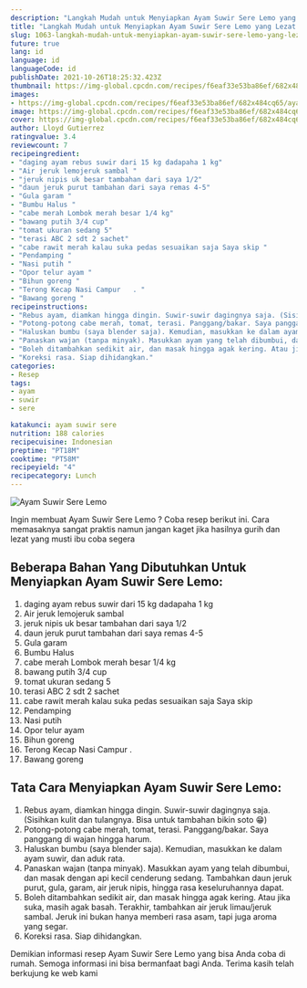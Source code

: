 ```yaml
---
description: "Langkah Mudah untuk Menyiapkan Ayam Suwir Sere Lemo yang Lezat Sekali"
title: "Langkah Mudah untuk Menyiapkan Ayam Suwir Sere Lemo yang Lezat Sekali"
slug: 1063-langkah-mudah-untuk-menyiapkan-ayam-suwir-sere-lemo-yang-lezat-sekali
future: true
lang: id
language: id
languageCode: id
publishDate: 2021-10-26T18:25:32.423Z 
thumbnail: https://img-global.cpcdn.com/recipes/f6eaf33e53ba86ef/682x484cq65/ayam-suwir-sere-lemo-foto-resep-utama.png
images:
- https://img-global.cpcdn.com/recipes/f6eaf33e53ba86ef/682x484cq65/ayam-suwir-sere-lemo-foto-resep-utama.png
image: https://img-global.cpcdn.com/recipes/f6eaf33e53ba86ef/682x484cq65/ayam-suwir-sere-lemo-foto-resep-utama.png
cover: https://img-global.cpcdn.com/recipes/f6eaf33e53ba86ef/682x484cq65/ayam-suwir-sere-lemo-foto-resep-utama.png
author: Lloyd Gutierrez
ratingvalue: 3.4
reviewcount: 7
recipeingredient:
- "daging ayam rebus suwir dari 15 kg dadapaha 1 kg"
- "Air jeruk lemojeruk sambal "
- "jeruk nipis uk besar tambahan dari saya 1/2"
- "daun jeruk purut tambahan dari saya remas 4-5"
- "Gula garam "
- "Bumbu Halus "
- "cabe merah Lombok merah besar 1/4 kg"
- "bawang putih 3/4 cup"
- "tomat ukuran sedang 5"
- "terasi ABC 2 sdt 2 sachet"
- "cabe rawit merah kalau suka pedas sesuaikan saja Saya skip "
- "Pendamping "
- "Nasi putih "
- "Opor telur ayam "
- "Bihun goreng "
- "Terong Kecap Nasi Campur   . "
- "Bawang goreng "
recipeinstructions:
- "Rebus ayam, diamkan hingga dingin. Suwir-suwir dagingnya saja. (Sisihkan kulit dan tulangnya. Bisa untuk tambahan bikin soto 😁)"
- "Potong-potong cabe merah, tomat, terasi. Panggang/bakar. Saya panggang di wajan hingga harum."
- "Haluskan bumbu (saya blender saja). Kemudian, masukkan ke dalam ayam suwir, dan aduk rata."
- "Panaskan wajan (tanpa minyak). Masukkan ayam yang telah dibumbui, dan masak dengan api kecil cenderung sedang. Tambahkan daun jeruk purut, gula, garam, air jeruk nipis, hingga rasa keseluruhannya dapat."
- "Boleh ditambahkan sedikit air, dan masak hingga agak kering. Atau jika suka, masih agak basah. Terakhir, tambahkan air jeruk limau/jeruk sambal. Jeruk ini bukan hanya memberi rasa asam, tapi juga aroma yang segar."
- "Koreksi rasa. Siap dihidangkan."
categories:
- Resep
tags:
- ayam
- suwir
- sere

katakunci: ayam suwir sere 
nutrition: 188 calories
recipecuisine: Indonesian
preptime: "PT18M"
cooktime: "PT58M"
recipeyield: "4"
recipecategory: Lunch
---
```



![Ayam Suwir Sere Lemo](https://img-global.cpcdn.com/recipes/f6eaf33e53ba86ef/682x484cq65/ayam-suwir-sere-lemo-foto-resep-utama.png)

Ingin membuat Ayam Suwir Sere Lemo ? Coba resep berikut ini. Cara memasaknya sangat praktis namun jangan kaget jika hasilnya gurih dan lezat yang musti ibu coba segera

<!--inarticleads1-->

## Beberapa Bahan Yang Dibutuhkan Untuk Menyiapkan Ayam Suwir Sere Lemo:

1. daging ayam rebus suwir dari 15 kg dadapaha 1 kg
1. Air jeruk lemojeruk sambal 
1. jeruk nipis uk besar tambahan dari saya 1/2
1. daun jeruk purut tambahan dari saya remas 4-5
1. Gula garam 
1. Bumbu Halus 
1. cabe merah Lombok merah besar 1/4 kg
1. bawang putih 3/4 cup
1. tomat ukuran sedang 5
1. terasi ABC 2 sdt 2 sachet
1. cabe rawit merah kalau suka pedas sesuaikan saja Saya skip 
1. Pendamping 
1. Nasi putih 
1. Opor telur ayam 
1. Bihun goreng 
1. Terong Kecap Nasi Campur   . 
1. Bawang goreng 



<!--inarticleads2-->

## Tata Cara Menyiapkan Ayam Suwir Sere Lemo:

1. Rebus ayam, diamkan hingga dingin. Suwir-suwir dagingnya saja. (Sisihkan kulit dan tulangnya. Bisa untuk tambahan bikin soto 😁)
1. Potong-potong cabe merah, tomat, terasi. Panggang/bakar. Saya panggang di wajan hingga harum.
1. Haluskan bumbu (saya blender saja). Kemudian, masukkan ke dalam ayam suwir, dan aduk rata.
1. Panaskan wajan (tanpa minyak). Masukkan ayam yang telah dibumbui, dan masak dengan api kecil cenderung sedang. Tambahkan daun jeruk purut, gula, garam, air jeruk nipis, hingga rasa keseluruhannya dapat.
1. Boleh ditambahkan sedikit air, dan masak hingga agak kering. Atau jika suka, masih agak basah. Terakhir, tambahkan air jeruk limau/jeruk sambal. Jeruk ini bukan hanya memberi rasa asam, tapi juga aroma yang segar.
1. Koreksi rasa. Siap dihidangkan.




Demikian informasi  resep Ayam Suwir Sere Lemo   yang bisa Anda coba di rumah. Semoga informasi ini bisa bermanfaat bagi Anda. Terima kasih telah berkujung ke web kami
